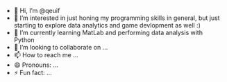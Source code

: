 - 👋 Hi, I’m @qeuif
- 👀 I’m interested in just honing my programming skills in general, but just starting to explore data analytics and game devlopment as well :)
- 🌱 I’m currently learning MatLab and performing data analysis with Python
- 💞️ I’m looking to collaborate on ...
- 📫 How to reach me ...
- 😄 Pronouns: ...
- ⚡ Fun fact: ...

<!---
qeuif/qeuif is a ✨ special ✨ repository because its `README.md` (this file) appears on your GitHub profile.
You can click the Preview link to take a look at your changes.
--->
